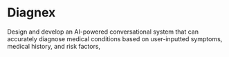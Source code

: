 # Diagnex
Design and develop an AI-powered conversational system that can accurately diagnose medical conditions based on user-inputted symptoms, medical history, and risk factors,
